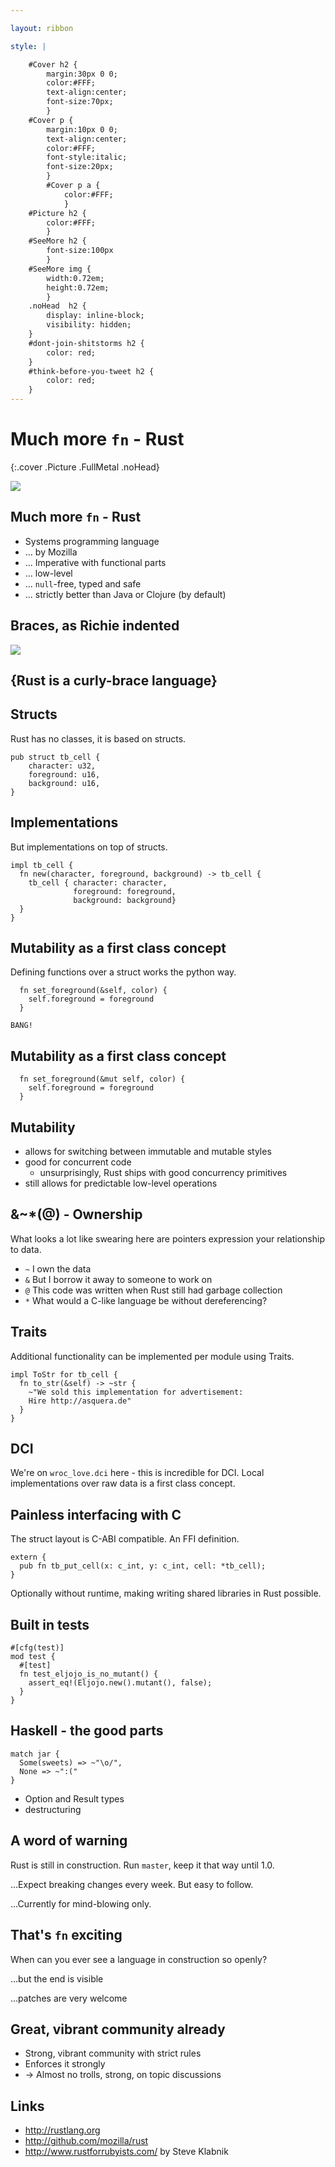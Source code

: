 ```yaml
---

layout: ribbon

style: |

    #Cover h2 {
        margin:30px 0 0;
        color:#FFF;
        text-align:center;
        font-size:70px;
        }
    #Cover p {
        margin:10px 0 0;
        text-align:center;
        color:#FFF;
        font-style:italic;
        font-size:20px;
        }
        #Cover p a {
            color:#FFF;
            }
    #Picture h2 {
        color:#FFF;
        }
    #SeeMore h2 {
        font-size:100px
        }
    #SeeMore img {
        width:0.72em;
        height:0.72em;
        }
    .noHead  h2 {
        display: inline-block;
        visibility: hidden;
    }
    #dont-join-shitstorms h2 {
        color: red;
    }
    #think-before-you-tweet h2 {
        color: red;
    }
---
```


# Much more `fn` - Rust
{:.cover .Picture .FullMetal .noHead}

![](pictures/cover.jpg)

## Much more `fn` - Rust

* Systems programming language
* ... by Mozilla
* ... Imperative with functional parts
* ... low-level
* ... `null`-free, typed and safe
* ... strictly better than Java or Clojure (by default)

## Braces, as Richie indented

![](pictures/rust/Dennis_MacAlistair_Ritchie.jpg)

## **{Rust is a curly-brace language}**

## Structs

Rust has no classes, it is based on structs.

    pub struct tb_cell {
        character: u32,
        foreground: u16,
        background: u16,
    }

## Implementations

But implementations on top of structs.

    impl tb_cell {
      fn new(character, foreground, background) -> tb_cell {
        tb_cell { character: character,
                  foreground: foreground,
                  background: background}
      }
    }


## Mutability as a first class concept

Defining functions over a struct works the python way.

      fn set_foreground(&self, color) {
        self.foreground = foreground
      }

`BANG!`

## Mutability as a first class concept

      fn set_foreground(&mut self, color) {
        self.foreground = foreground
      }

## Mutability

* allows for switching between immutable and mutable styles
* good for concurrent code
  - unsurprisingly, Rust ships with good concurrency primitives
* still allows for predictable low-level operations

## &~*(@) - Ownership

What looks a lot like swearing here are pointers expression your relationship to data.

  * `~` I own the data
  * `&` But I borrow it away to someone to work on
  * `@` This code was written when Rust still had garbage collection
  * `*` What would a C-like language be without dereferencing?

## Traits

Additional functionality can be implemented per module using Traits.

    impl ToStr for tb_cell {
      fn to_str(&self) -> ~str {
        ~"We sold this implementation for advertisement:
        Hire http://asquera.de"
      }
    }

## DCI

We're on `wroc_love.dci` here - this is incredible for DCI. Local implementations
over raw data is a first class concept.

## Painless interfacing with C

The struct layout is C-ABI compatible. An FFI definition.

    extern {
      pub fn tb_put_cell(x: c_int, y: c_int, cell: *tb_cell);
    }

Optionally without runtime, making writing shared libraries in Rust possible.

## Built in tests

    #[cfg(test)]
    mod test {
      #[test]
      fn test_eljojo_is_no_mutant() {
        assert_eq!(Eljojo.new().mutant(), false);
      }
    }

## Haskell - the good parts

    match jar {
      Some(sweets) => ~"\o/",
      None => ~":("
    }

* Option and Result types
* destructuring


## A word of warning

Rust is still in construction. Run `master`, keep it that way until 1.0.

...Expect breaking changes every week. But easy to follow.

...Currently for mind-blowing only.

## That's `fn` exciting

When can you ever see a language in construction so openly?

...but the end is visible

...patches are very welcome

## Great, vibrant community already

* Strong, vibrant community with strict rules
* Enforces it strongly
* -> Almost no trolls, strong, on topic discussions

## Links

* http://rustlang.org
* http://github.com/mozilla/rust
* http://www.rustforrubyists.com/ by Steve Klabnik

